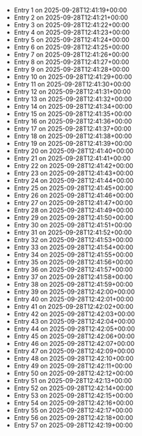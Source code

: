 - Entry 1 on 2025-09-28T12:41:19+00:00
- Entry 2 on 2025-09-28T12:41:21+00:00
- Entry 3 on 2025-09-28T12:41:22+00:00
- Entry 4 on 2025-09-28T12:41:23+00:00
- Entry 5 on 2025-09-28T12:41:24+00:00
- Entry 6 on 2025-09-28T12:41:25+00:00
- Entry 7 on 2025-09-28T12:41:26+00:00
- Entry 8 on 2025-09-28T12:41:27+00:00
- Entry 9 on 2025-09-28T12:41:28+00:00
- Entry 10 on 2025-09-28T12:41:29+00:00
- Entry 11 on 2025-09-28T12:41:30+00:00
- Entry 12 on 2025-09-28T12:41:31+00:00
- Entry 13 on 2025-09-28T12:41:32+00:00
- Entry 14 on 2025-09-28T12:41:34+00:00
- Entry 15 on 2025-09-28T12:41:35+00:00
- Entry 16 on 2025-09-28T12:41:36+00:00
- Entry 17 on 2025-09-28T12:41:37+00:00
- Entry 18 on 2025-09-28T12:41:38+00:00
- Entry 19 on 2025-09-28T12:41:39+00:00
- Entry 20 on 2025-09-28T12:41:40+00:00
- Entry 21 on 2025-09-28T12:41:41+00:00
- Entry 22 on 2025-09-28T12:41:42+00:00
- Entry 23 on 2025-09-28T12:41:43+00:00
- Entry 24 on 2025-09-28T12:41:44+00:00
- Entry 25 on 2025-09-28T12:41:45+00:00
- Entry 26 on 2025-09-28T12:41:46+00:00
- Entry 27 on 2025-09-28T12:41:47+00:00
- Entry 28 on 2025-09-28T12:41:49+00:00
- Entry 29 on 2025-09-28T12:41:50+00:00
- Entry 30 on 2025-09-28T12:41:51+00:00
- Entry 31 on 2025-09-28T12:41:52+00:00
- Entry 32 on 2025-09-28T12:41:53+00:00
- Entry 33 on 2025-09-28T12:41:54+00:00
- Entry 34 on 2025-09-28T12:41:55+00:00
- Entry 35 on 2025-09-28T12:41:56+00:00
- Entry 36 on 2025-09-28T12:41:57+00:00
- Entry 37 on 2025-09-28T12:41:58+00:00
- Entry 38 on 2025-09-28T12:41:59+00:00
- Entry 39 on 2025-09-28T12:42:00+00:00
- Entry 40 on 2025-09-28T12:42:01+00:00
- Entry 41 on 2025-09-28T12:42:02+00:00
- Entry 42 on 2025-09-28T12:42:03+00:00
- Entry 43 on 2025-09-28T12:42:04+00:00
- Entry 44 on 2025-09-28T12:42:05+00:00
- Entry 45 on 2025-09-28T12:42:06+00:00
- Entry 46 on 2025-09-28T12:42:07+00:00
- Entry 47 on 2025-09-28T12:42:09+00:00
- Entry 48 on 2025-09-28T12:42:10+00:00
- Entry 49 on 2025-09-28T12:42:11+00:00
- Entry 50 on 2025-09-28T12:42:12+00:00
- Entry 51 on 2025-09-28T12:42:13+00:00
- Entry 52 on 2025-09-28T12:42:14+00:00
- Entry 53 on 2025-09-28T12:42:15+00:00
- Entry 54 on 2025-09-28T12:42:16+00:00
- Entry 55 on 2025-09-28T12:42:17+00:00
- Entry 56 on 2025-09-28T12:42:18+00:00
- Entry 57 on 2025-09-28T12:42:19+00:00
